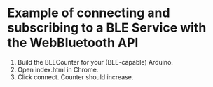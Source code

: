 # Example of connecting and subscribing to a BLE Service with the WebBluetooth API

1. Build the BLECounter for your (BLE-capable) Arduino.
2. Open index.html in Chrome.
3. Click connect. Counter should increase.